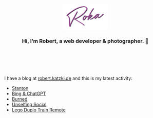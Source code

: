 <div align="center">
  <br>
  <br>
  <br>
  <br>
  <a href="https://robert.katzki.de/">
    <img width="140" src="https://github.com/ro-ka/ro-ka/blob/master/logo.svg" alt="Roka">
  </a>
  <br>
  <h3>Hi, I’m Robert, a web developer & photographer. 👋</h3>
 
  <br>
  <br>
  <br>
  <br>
</div>

I have a blog at [robert.katzki.de](https://robert.katzki.de/) and this is my latest activity:
<!-- BLOG-POST-LIST:START -->
- [Stanton](https://robert.katzki.de/photos/2023/stanton)
- [Bing &amp; ChatGPT](https://robert.katzki.de/posts/bing-chatgpt)
- [Burned](https://robert.katzki.de/photos/2023/burned)
- [Unselfing Social](https://robert.katzki.de/posts/unselfing-social)
- [Lego Duplo Train Remote](https://robert.katzki.de/projects/lego-duplo-train-remote)
<!-- BLOG-POST-LIST:END -->
